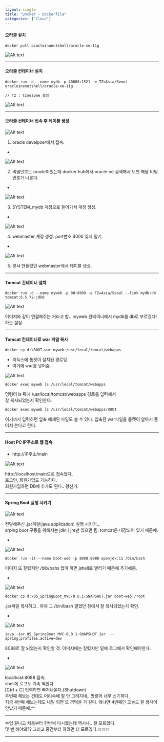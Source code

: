 ```yaml
---
layout: single
title: "Docker - Dockerfile"
categories: ['Cloud']
---
```


#### 오라클 설치
```
docker pull ocacleinanutshell/oracle-xe-11g
```   
   
![Alt text](/assets/images/cloud/docker/docker27.jpg)  
   
***
#### 오라클 컨테이너 설치
```
docker run -d --name mydb -p 40000:1521 -e TZ=Asia/Seoul oracleinanutshell/oracle-xe-11g

// TZ : timezone 설정
```   
   
![Alt text](/assets/images/cloud/docker/docker28.jpg)  
   
***

#### 오라클 컨테이너 접속 후 테이블 생성
![Alt text](/assets/images/cloud/docker/docker29.jpg)  
   
1) oracle develpoer에서 접속.   
   
-
   
![Alt text](/assets/images/cloud/docker/docker30.jpg)  
   
2) 비밀번호는 oracle이었는데 docker hub에서 oracle-xe 검색해서 보면 해당 비밀번호가 나온다.
   
-
   
![Alt text](/assets/images/cloud/docker/docker31.jpg)  
   
3) SYSTEM_mydb 계정으로 들어가서 계정 생성.
   
-
   
![Alt text](/assets/images/cloud/docker/docker32.jpg)  
   
4) webmaster 계정 생성. port번호 4000 잊지 말기.
   
-
   
![Alt text](/assets/images/cloud/docker/docker33.jpg)  

5) 앞서 만들었던 webmaster에서 테이블 생성.
   
***

#### Tomcat 컨테이너 설치
```
docker run -d --name myweb -p 80:8080 -e TZ=Asia/Seoul --link mydb:db tomcat:8.5.72-jdk8
```
   
![Alt text](/assets/images/cloud/docker/docker34.jpg)  
   
이미지와 같이 연결해주는 거라고 함..
myweb 컨테이너에서 mydb를 db로 부르겠다! 하는 설정.
   
*** 

#### Tomcat 컨테이너로 war 파일 복사
```
docker cp d:\ROOT.war myweb:/usr/local/tomcat/webapps
```
   
* 리눅스에 톰캣이 설치된 경로임
* 여기에 war를 넣어줌.
   
![Alt text](/assets/images/cloud/docker/docker35.jpg)  
   
```
docker exec myweb ls /usr/local/tomcat/webapps
```
   
명령어 ls 뒤에 /usr/local/tomcat/webapps 경로를 입력해서   
잘 복사되었는지 확인한다.   
   
```
docker exec myweb ls /usr/local/tomcat/webapps/ROOT   
```
   
여기까지 입력하면 압축 해제된 파일도 볼 수 있다. 압축된 war파일을 톰캣이 알아서 풀어서 쓴다고 한다.   
   
***

#### Host PC IP주소로 웹 접속
* http://IP주소/main
   
![Alt text](/assets/images/cloud/docker/docker36.jpg)  
   
http://localhost/main으로 접속했다.   
로그인, 회원가입도 가능하다.      
회원가입하면 DB에 추가도 된다.. 왕신기.
   
***
   
#### Spring Boot 실행 시키기
   
![Alt text](/assets/images/cloud/docker/docker37.jpg)  
   
전달해주신 .jar파일(java application) 실행 시키기...   
srping boot 구동을 위해서는 jdk나 jre만 있으면 됨. tomcat은 내장되어 있기 때문에.
   
-
   
![Alt text](/assets/images/cloud/docker/docker38.jpg)  
   
```
docker run -it --name boot-web -p 8088:8088 openjdk:11 /bin/bash
```
   
이미지 또 잘렸지만 /bib/bahs 없이 하면 jshell로 열리기 때문에 추가해줌.
   
-
   
![Alt text](/assets/images/cloud/docker/docker39.jpg)  
   
```
docker cp d:\05_SpringBoot_MVC-0.0.1-SNAPSHOT.jar boot-web:/root
```
   
.jar파일 복사하고.. 아까 그 /bin/bash 열었던 창에서 잘 복사되었는지 확인.   
   
-
   
![Alt text](/assets/images/cloud/docker/docker40.jpg)  
   
```
java -jar 05_SpringBoot_MVC-0.0.1-SNAPSHOT.jar  --spring.profiles.active=dev   
```
   
8088로 잘 되었는지 확인할 것. 이미지에는 잘렸지만 밑에 로그에서 확인해야한다.
   
-
   
![Alt text](/assets/images/cloud/docker/docker41.jpg)  
   
localhost:8088 접속.   
shell에 로그도 계속 찍힌다.   
[Ctrl + C] 입력하면 빠져나온다.(Shutdown)   
두번째 해보는 건데도 머리속에 잘 안 그려지네.. 명령어 너무 신기하다..   
지금 4번째 해보는데도 내일 되면 또 까먹을 거 같다. 왜냐면 4번째인 오늘도 잘 생각이 안났기 때문에.^^
   

***

수업 끝나고 처음부터 한번씩 다시했는데 역시나.. 잘 모르겠다.   
몇 번 해야돼?? 그리고 중간부터 하려면 더 모르겠다.ㅠㅠㅠ   


***

